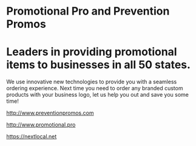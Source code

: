 # Promotional Pro and Prevention Promos
# Leaders in providing promotional items to businesses in all 50 states. 
We use innovative new technologies to provide you with a seamless ordering experience. Next time you need to order any branded custom products with your business logo, let us help you out and save you some time!


http://www.preventionpromos.com

http://www.promotional.pro

https://nextlocal.net
